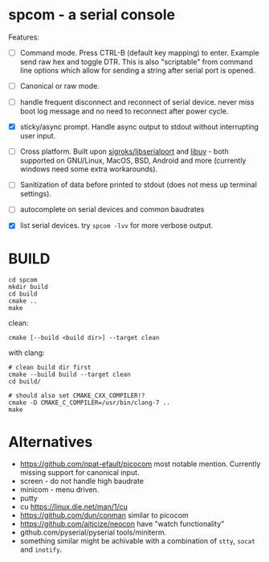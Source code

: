 
spcom - a serial console
========================


Features:
- [ ] Command mode. Press CTRL-B (default key mapping) to enter. Example send
  raw hex and toggle DTR. This is also "scriptable" from command line options
  which allow for sending a string after serial port is opened.

- [ ] Canonical or raw mode.

- [ ] handle frequent disconnect and reconnect of serial device.
  never miss boot log message and no need to reconnect after power cycle.

- [x] sticky/async prompt. Handle async output to stdout without interrupting user input.

- [ ] Cross platform. Built upon
  [sigroks/libserialport](https://sigrok.org/wiki/Libserialport) and
  [libuv](https://libuv.org/) - both supported on GNU/Linux, MacOS, BSD,
  Android and more (currently windows need some extra workarounds).

- [ ] Sanitization of data before printed to stdout (does not mess up terminal settings).

- [ ] autocomplete on serial devices and common baudrates

- [x] list serial devices. try `spcom -lvv` for more verbose output.



BUILD
=====

```
cd spcom
mkdir build
cd build
cmake ..
make
```

clean:
```
cmake [--build <build dir>] --target clean
```

with clang:
```
# clean build dir first
cmake --build build --target clean
cd build/

# should also set CMAKE_CXX_COMPILER!?
cmake -D CMAKE_C_COMPILER=/usr/bin/clang-7 ..
make
```



Alternatives
============

- https://github.com/npat-efault/picocom most notable mention. Currently missing support for canonical input.
- screen - do not handle high baudrate 
- minicom - menu driven.
- putty
- cu https://linux.die.net/man/1/cu
- https://github.com/dun/conman similar to picocom
- https://github.com/aitjcize/neocon have "watch functionality"
- github.com/pyserial/pyserial tools/miniterm. 
- something similar might be achivable with a combination of `stty`, `socat` and `inotify`. 



